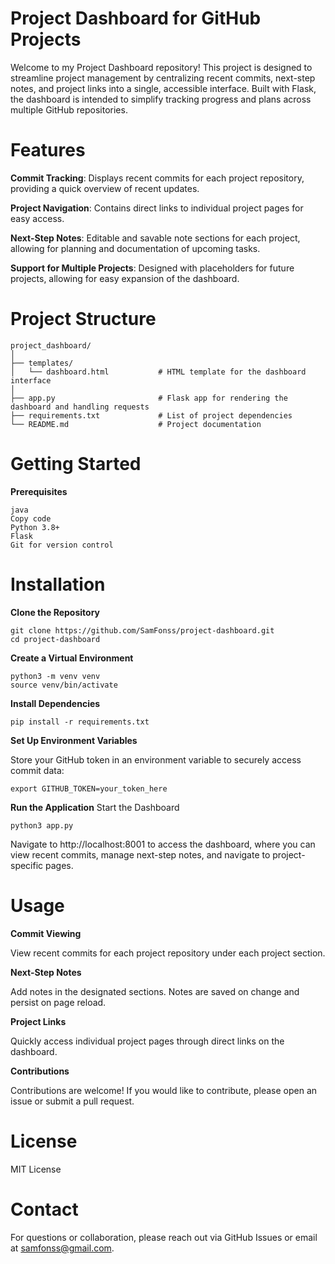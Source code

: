 # Project Dashboard for GitHub Projects

Welcome to my Project Dashboard repository! This project is designed to streamline project management by centralizing recent commits, next-step notes, and project links into a single, accessible interface. Built with Flask, the dashboard is intended to simplify tracking progress and plans across multiple GitHub repositories.

# Features

**Commit Tracking**: Displays recent commits for each project repository, providing a quick overview of recent updates.

**Project Navigation**: Contains direct links to individual project pages for easy access.

**Next-Step Notes**: Editable and savable note sections for each project, allowing for planning and documentation of upcoming tasks.

**Support for Multiple Projects**: Designed with placeholders for future projects, allowing for easy expansion of the dashboard.

# Project Structure

```
project_dashboard/
│
├── templates/
│   └── dashboard.html           # HTML template for the dashboard interface
│
├── app.py                       # Flask app for rendering the dashboard and handling requests
├── requirements.txt             # List of project dependencies
└── README.md                    # Project documentation
```
# Getting Started

**Prerequisites**

```
java
Copy code
Python 3.8+
Flask
Git for version control
```

# Installation

**Clone the Repository**

```
git clone https://github.com/SamFonss/project-dashboard.git
cd project-dashboard
```

**Create a Virtual Environment**

```
python3 -m venv venv
source venv/bin/activate
```

**Install Dependencies**

```
pip install -r requirements.txt
```

**Set Up Environment Variables**

Store your GitHub token in an environment variable to securely access commit data:

```
export GITHUB_TOKEN=your_token_here
```

**Run the Application**
Start the Dashboard

```
python3 app.py
```

Navigate to http://localhost:8001 to access the dashboard, where you can view recent commits, manage next-step notes, and navigate to project-specific pages.

# Usage

**Commit Viewing**

View recent commits for each project repository under each project section.

**Next-Step Notes**

Add notes in the designated sections. Notes are saved on change and persist on page reload.

**Project Links**

Quickly access individual project pages through direct links on the dashboard.

**Contributions**

Contributions are welcome! If you would like to contribute, please open an issue or submit a pull request.

# License

MIT License

# Contact

For questions or collaboration, please reach out via GitHub Issues or email at samfonss@gmail.com.






